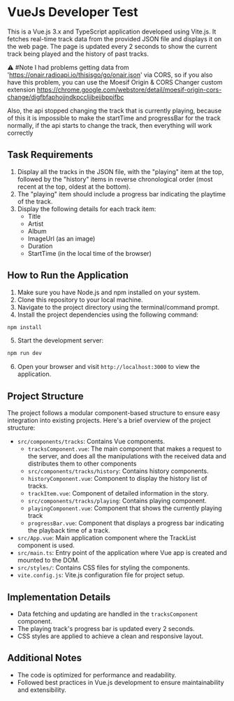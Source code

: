 # VueJs Developer Test

This is a Vue.js 3.x and TypeScript application developed using Vite.js. It fetches real-time track data from the provided JSON file and displays it on the web page. The page is updated every 2 seconds to show the current track being played and the history of past tracks.

:warning: #Note
I had problems getting data from 'https://onair.radioapi.io/thisisgo/go/onair.json' via CORS, so if you also have this problem, you can use the Moesif Origin & CORS Changer custom extension
https://chrome.google.com/webstore/detail/moesif-origin-cors-change/digfbfaphojjndkpccljibejjbppifbc


Also, the api stopped changing the track that is currently playing, because of this it is impossible to make the startTime and progressBar for the track normally, if the api starts to change the track, then everything will work correctly


## Task Requirements

1. Display all the tracks in the JSON file, with the "playing" item at the top, followed by the "history" items in reverse chronological order (most recent at the top, oldest at the bottom).
2. The "playing" item should include a progress bar indicating the playtime of the track.
3. Display the following details for each track item:
   - Title
   - Artist
   - Album
   - ImageUrl (as an image)
   - Duration
   - StartTime (in the local time of the browser)

## How to Run the Application

1. Make sure you have Node.js and npm installed on your system.
2. Clone this repository to your local machine.
3. Navigate to the project directory using the terminal/command prompt.
4. Install the project dependencies using the following command:

```bash
npm install
```

5. Start the development server:

```bash
npm run dev
```

6. Open your browser and visit `http://localhost:3000` to view the application.

## Project Structure

The project follows a modular component-based structure to ensure easy integration into existing projects. Here's a brief overview of the project structure:

- `src/components/tracks`: Contains Vue components.
  - `tracksComponent.vue`: The main component that makes a request to the server, and does all the manipulations with the received data and distributes them to other components
  - `src/components/tracks/history`: Contains history components.
   - `historyComponent.vue`: Component to display the history list of  tracks.
   - `trackItem.vue`: Сomponent of detailed information in the story.
  - `src/components/tracks/playing`: Contains playing component.
   - `playingComponent.vue`: Component that shows the currently playing track 
   - `progressBar.vue`: Сomponent that displays a progress bar indicating the playback time of a track.
- `src/App.vue`: Main application component where the TrackList component is used.
- `src/main.ts`: Entry point of the application where Vue app is created and mounted to the DOM.
- `src/styles/`: Contains CSS files for styling the components.
- `vite.config.js`: Vite.js configuration file for project setup.

## Implementation Details

- Data fetching and updating are handled in the `tracksComponent` component.
- The playing track's progress bar is updated every 2 seconds.
- CSS styles are applied to achieve a clean and responsive layout.

## Additional Notes

- The code is optimized for performance and readability.
- Followed best practices in Vue.js development to ensure maintainability and extensibility.
